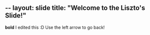 --
layout: slide
title: "Welcome to the Liszto's Slide!"
--
**bold** I edited this :D 
Use the left arrow to go back!
